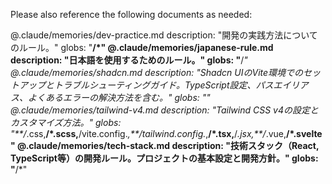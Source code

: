 Please also reference the following documents as needed:

@.claude/memories/dev-practice.md description: "開発の実践方法についてのルール。" globs: "**/*"
@.claude/memories/japanese-rule.md description: "日本語を使用するためのルール。" globs: "**/*"
@.claude/memories/shadcn.md description: "Shadcn UIのVite環境でのセットアップとトラブルシューティングガイド。TypeScript設定、パスエイリアス、よくあるエラーの解決方法を含む。" globs: ""
@.claude/memories/tailwind-v4.md description: "Tailwind CSS v4の設定とカスタマイズ方法。" globs: "**/*.css,**/*.scss,**/vite.config.*,**/tailwind.config.*,**/*.tsx,**/*.jsx,**/*.vue,**/*.svelte"
@.claude/memories/tech-stack.md description: "技術スタック（React, TypeScript等）の開発ルール。プロジェクトの基本設定と開発方針。" globs: "**/*"